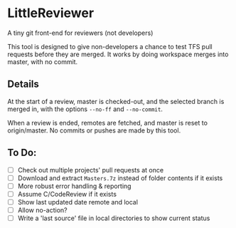 # LittleReviewer
A tiny git front-end for reviewers (not developers)

This tool is designed to give non-developers a chance to test TFS pull requests before they are merged. It works by doing workspace merges into master, with no commit.

## Details

At the start of a review, master is checked-out, and the selected branch is merged in, with the options `--no-ff` and `--no-commit`.

When a review is ended, remotes are fetched, and master is reset to origin/master.
No commits or pushes are made by this tool.

## To Do:

- [ ] Check out multiple projects' pull requests at once
- [ ] Download and extract `Masters.7z` instead of folder contents if it exists
- [ ] More robust error handling & reporting
- [ ] Assume C/CodeReview if it exists
- [ ] Show last updated date remote and local
- [ ] Allow no-action?
- [ ] Write a 'last source' file in local directories to show current status